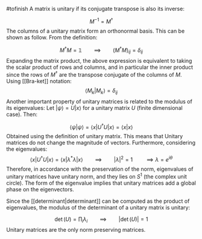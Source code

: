 #tofinish 
A matrix is unitary if its conjugate transpose is also its inverse:

$$M^{-1}=M^\dagger$$
The columns of a unitary matrix form an orthonormal basis. This can be shown as follow. 
From the definition:

$$M^\dagger M = \mathbb{1} \qquad \implies \qquad (M^\dagger M)_{ij}= \delta_{ij}$$
Expanding the matrix product, the above expression is equivalent to taking the scalar product of rows and columns, and in particular the inner product since the rows of $M^\dagger$ are the transpose conjugate of the columns of $M$.  Using [[Bra-ket]] notation:
$$\langle M_k|M_k\rangle=\delta_{ij}$$
Another important property of unitary matrices is related to the modulus of its eigenvalues:
Let $|\psi\rangle=U|x\rangle$ for a unitary matrix $U$ (finite dimensional case). Then:

$$\langle\psi|\psi \rangle = \langle x|U^\dagger U|x\rangle=\langle x|x\rangle$$
Obtained using the definition of unitary matrix. This means that Unitary matrices do not change the magnitude of vectors. Furthermore, considering the eigenvalues:
$$ \langle x|U^\dagger U|x\rangle=\langle x|\lambda^* \lambda |x\rangle \qquad \implies \qquad |\lambda|^2=1 \qquad \implies \lambda=e^{i \theta}$$
Therefore, in accordance with the preservation of the norm, eigenvalues of unitary matrices have unitary norm, and they lies on $S^1$ (the complex unit circle). The form of the eigenvalue implies that unitary matrices add a global phase on the eigenvectors.

Since the [[determinant|determinant]] can be computed as the product of eigenvalues, the modulus of the determinant of a unitary matrix is unitary:

$$\det(U)=\prod_i \lambda_i \qquad \implies \qquad |\det(U)|=1$$
Unitary matrices are the only norm preserving matrices.